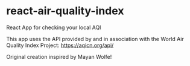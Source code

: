 # react-air-quality-index
React App for checking your local AQI


This app uses the API provided by and in association with the World Air Quality Index Project:
https://aqicn.org/api/

Original creation inspired by Mayan Wolfe!
